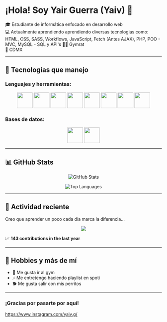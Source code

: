<!-- Banner o imagen opcional -->

# ¡Hola! Soy Yair Guerra (Yaiv) 👋

🎓 Estudiante de informática enfocado en desarrollo web  
💻 Actualmente aprendiendo aprendiendo diversas tecnologias como: HTML, CSS, SASS, Workflows, JavaScript, Fetch (Antes AJAX), PHP, POO - MVC, MySQL - SQL y API's
🏋️‍♂ Gymrat      
📍 CDMX  


---

## 🚀 Tecnologías que manejo

### Lenguajes y herramientas:
<p align="center">
  <img src="https://cdn.jsdelivr.net/gh/devicons/devicon/icons/html5/html5-original.svg" width="50px" />
  <img src="https://cdn.jsdelivr.net/gh/devicons/devicon/icons/css3/css3-original.svg" width="50px" />
  <img src="https://cdn.jsdelivr.net/gh/devicons/devicon/icons/javascript/javascript-original.svg" width="50px" />
  <img src="https://cdn.jsdelivr.net/gh/devicons/devicon/icons/php/php-original.svg" width="50px" />
  <img src="https://cdn.jsdelivr.net/gh/devicons/devicon/icons/sass/sass-original.svg" width="50px" />
  <img src="https://cdn.jsdelivr.net/gh/devicons/devicon/icons/gulp/gulp-plain.svg" width="50px" />
  <img src="https://cdn.jsdelivr.net/gh/devicons/devicon/icons/react/react-original.svg" width="50px" />
  <img src="https://cdn.jsdelivr.net/gh/devicons/devicon/icons/kotlin/kotlin-original.svg" width="50px" />
</p>

### Bases de datos:
<p align="center">
  <img src="https://cdn.jsdelivr.net/gh/devicons/devicon/icons/mysql/mysql-original.svg" width="50px" />
  <img src="https://cdn.jsdelivr.net/gh/devicons/devicon/icons/microsoftsqlserver/microsoftsqlserver-plain.svg" width="50px" />
</p>

---

## 📊 GitHub Stats

<p align="center">
  <img src="https://github-readme-stats.vercel.app/api?username=yaiv&show_icons=true&theme=tokyonight" alt="GitHub Stats" />
</p>

<p align="center">
  <img src="https://github-readme-stats.vercel.app/api/top-langs/?username=yaiv&layout=compact&theme=tokyonight" alt="Top Languages" />
</p>

---

## 📆 Actividad reciente
Creo que aprender un poco cada día marca la diferencia...

<p align="center">
  <img src="https://github-readme-activity-graph.cyclic.app/graph?username=yaiv&theme=react-dark" />
</p>

📈 **143 contributions in the last year**

---

## 🎯 Hobbies y más de mí

- 💪 Me gusta ir al gym
- 🎶 Me entretengo haciendo playlist en spoti
- 🐕 Me gusta salir con mis perritos

---

### ¡Gracias por pasarte por aquí!  
<a> https://www.instagram.com/yaiv.g/ </a>
